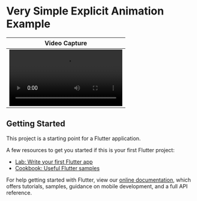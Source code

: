 # Very Simple Explicit Animation Example

Video Capture |
------------- |
![video](https://github.com/JohnnyWu0425/Flutter-Nmuber-Change-Explicit-Animation/blob/master/video.mov) |

## Getting Started

This project is a starting point for a Flutter application.

A few resources to get you started if this is your first Flutter project:

- [Lab: Write your first Flutter app](https://flutter.dev/docs/get-started/codelab)
- [Cookbook: Useful Flutter samples](https://flutter.dev/docs/cookbook)

For help getting started with Flutter, view our
[online documentation](https://flutter.dev/docs), which offers tutorials,
samples, guidance on mobile development, and a full API reference.
